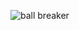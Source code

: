 ![ball breaker](https://github.com/Kishor289/Brick_Breaker_SDL/assets/61024206/c4d3f7c3-c971-405e-9f07-cd56314fc7ff)
